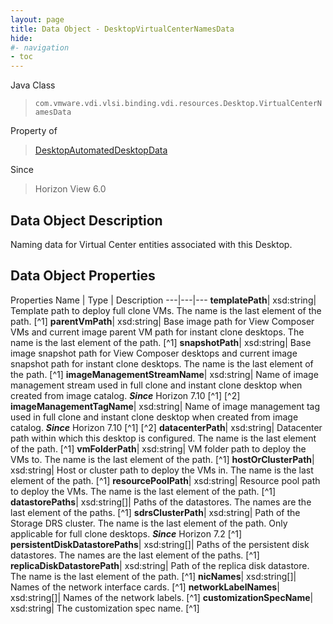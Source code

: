 ```yaml
---
layout: page
title: Data Object - DesktopVirtualCenterNamesData
hide:
#- navigation
- toc
---
```






Java Class
> `com.vmware.vdi.vlsi.binding.vdi.resources.Desktop.VirtualCenterNamesData`

Property of
> [DesktopAutomatedDesktopData](vdi.resources.Desktop.AutomatedDesktopData.md#field_detail)

Since
> Horizon View 6.0


## Data Object Description

Naming data for Virtual Center entities associated with this Desktop.

## Data Object Properties
Properties
Name |  Type |  Description
---|---|---
**templatePath**|  xsd:string|  Template path to deploy full clone VMs. The name is the last element of the path. [^1]
**parentVmPath**|  xsd:string|  Base image path for View Composer VMs and current image parent VM path for instant clone desktops. The name is the last element of the path. [^1]
**snapshotPath**|  xsd:string|  Base image snapshot path for View Composer desktops and current image snapshot path for instant clone desktops. The name is the last element of the path. [^1]
**imageManagementStreamName**|  xsd:string|  Name of image management stream used in full clone and instant clone desktop when created from image catalog.  **_Since_** Horizon 7.10 [^1] [^2]
**imageManagementTagName**|  xsd:string|  Name of image management tag used in full clone and instant clone desktop when created from image catalog.  **_Since_** Horizon 7.10 [^1] [^2]
**datacenterPath**|  xsd:string|  Datacenter path within which this desktop is configured. The name is the last element of the path. [^1]
**vmFolderPath**|  xsd:string|  VM folder path to deploy the VMs to. The name is the last element of the path. [^1]
**hostOrClusterPath**|  xsd:string|  Host or cluster path to deploy the VMs in. The name is the last element of the path. [^1]
**resourcePoolPath**|  xsd:string|  Resource pool path to deploy the VMs. The name is the last element of the path. [^1]
**datastorePaths**|  xsd:string[]|  Paths of the datastores. The names are the last element of the paths. [^1]
**sdrsClusterPath**|  xsd:string|  Path of the Storage DRS cluster. The name is the last element of the path. Only applicable for full clone desktops.  **_Since_** Horizon 7.2 [^1]
**persistentDiskDatastorePaths**|  xsd:string[]|  Paths of the persistent disk datastores. The names are the last element of the paths. [^1]
**replicaDiskDatastorePath**|  xsd:string|  Path of the replica disk datastore. The name is the last element of the path. [^1]
**nicNames**|  xsd:string[]|  Names of the network interface cards. [^1]
**networkLabelNames**|  xsd:string[]|  Names of the network labels. [^1]
**customizationSpecName**|  xsd:string|  The customization spec name. [^1]
 


 
